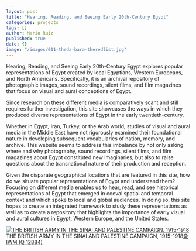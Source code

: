 ```yaml
---
layout: post
title: "Hearing, Reading, and Seeing Early 20th-Century Egypt"
categories: projects
tags: []
author: Mario Ruiz
published: true
date: {}
image: "/images/011-theda-bara-theredlist.jpg"
---
```


Hearing, Reading, and Seeing Early 20th-Century Egypt explores popular representations of Egypt created by local Egyptians, Western Europeans, and North Americans. Specifically, it is an archival repository of photographic images, sound recordings, silent films, and film magazines that focus on visual and aural conceptions of Egypt. 

<!--more-->

Since research on these different media is comparatively scant and still requires further investigation, this site showcases the ways in which they produced diverse representations of Egypt in the early twentieth-century.

Whether in Egypt, Iran, Turkey, or the Arab world, studies of visual and aural media in the Middle East have not rigorously examined their foundational nature in developing subsequent vocabularies of nation, memory, and archive. This website seems to address this imbalance by not only asking where and why photography, sound recordings, silent films, and film magazines about Egypt constituted new imaginaries, but also to raise questions about the transnational nature of their production and reception.

Given the disparate geographical locations that are featured in this site, how do we situate popular representations of Egypt and understand them? Focusing on different media enables us to hear, read, and see historical representations of Egypt that emerged in coeval spatial and temporal context and which spoke to local and global audiences. In doing so, this site hopes to create an integrated framework to study these representations as well as to create a repository that highlights the importance of early visual and aural cultures in Egypt, Western Europe, and the United States.

<a href="http://www.iwm.org.uk/collections/item/object/205248137?cat=photographs" target="_blank"><img alt="THE BRITISH ARMY IN THE SINAI AND PALESTINE CAMPAIGN, 1915-1918" class="" src="http://media.iwm.org.uk/iwm/mediaLib/238/media-238439/standard.jpg?action=e&cat=photographs" /></a>
<span>THE BRITISH ARMY IN THE SINAI AND PALESTINE CAMPAIGN, 1915-1918<a href="http://www.iwm.org.uk/corporate/privacy-copyright" target="_blank">© IWM (Q 12884)</a></span>